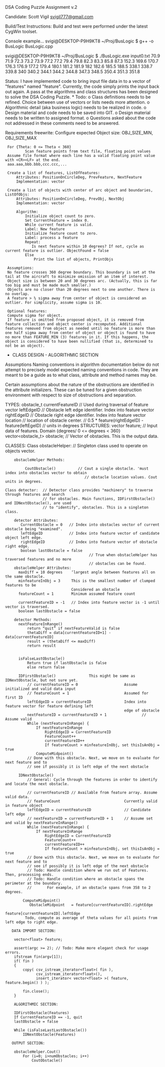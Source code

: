 DSA Coding Puzzle Assignment v.2

Candidate:  Scott Vigil  svigil777@gmail.com

Build/Test Instructions:
Build and test were performed under the latest CygWin toolset.

Console example...
svigi@DESKTOP-P9H9KT8 ~/Proj/BusLogic
$ g++ -o BusLogic BusLogic.cpp

svigi@DESKTOP-P9H9KT8 ~/Proj/BusLogic
$ ./BusLogic.exe input0.txt
70.9 71.9 72.3 73.2 73.9 77.2 77.2 79.4 79.8 82.3 83.3 85.8 87.3 152.3 169.6 170.7 176.3 176.9 177.2 179.4 180.1 181.2 181.9 182 182.6 185.5 188.5 338.1 338.7 339.8 340 340.2 344.1 344.2 344.8 347.3 348.5 350.4 351.3 351.8

Status:
I have implemented code to bring input file data in to a vector of "features" named 
"feature". Currently, the code simply prints the input back out again. A pass at the 
algorithms and class structures has been designed to solve the DSA Coding Puzzle.
 *
Todo:
o Class definitions needs to be refined. Choice between use of vectors or lists needs 
  more attention. 
o Algorithmic detail (aka business logic) needs to be realized in code.
o Design material and code needs to be saved into GIT.
o Design material needs to be written to assigned format.
o Questions asked about the code not addressed in these comments need to be answered.

Requirements freewrite:
     Configure expected Object size: OBJ_SIZE_MIN, OBJ_SIZE_MAX 

     For {Theta: 0 <= Theta < 360}
             Scan feature points from text file, floating point values
     Assume file format where each line has a valid floating point value with <CR><LF> at the end.
     aaa.aaa,bbb.bbb,ccc.ccc,...

     Create a list of features, ListOfFeatures:  
         Attributes: PositionOnCircleDeg, PrevFeature, NextFeature
         Implementation: vector

     Create a list of objects with center of arc object and boundaries, ListOfObjs: 
         Attributes: PositionOnCircleDeg, PrevObj, NextObj
         Implementation: vector

         Algorithm:    
             Initialize object count to zero.
             Set CurrentFeature = index 0.
             While current feature is valid.
             Label: New feature
             Initialize feature count to zero.
             Label: process a feature
             Repeat:
                Is next feature within 10 degrees? If not, cycle as current feature is outlier. ObjectFound = false
             Else
                 Print the list of objects, PrintObjs

     Assumptions:
     No feature crosses 360 degree boundary. This boundary is set at the tail at the aircraft to minimize omission of an item of interest.
     Object size is between 20 and 30 degrees arc. (Actually, this is far too big and must be made much smaller.)
     Objects are no closer than 20 degrees next to one another. There is no overlap.
     A feature > ½ sigma away from center of object is considered an outlier. For simplicity, assume sigma is 10.

     Optional features:
     Compute sigma for object.
     If feature is omitted from proposed object, it is removed from feature collection and object center is recomputed. Additional features removed from object as needed until no feature is more than one half sigma away from center of object or object is found to have no more than FEATURE_MIN (3) features in it. If this happens, the object is considered to have been nullified (that is, determined to not be an object).

 * CLASS DESIGN - ALGORITHMIC SECTION
 
Assumptions
Naming conventions in algorithm documentation below do not attempt to precisely model expected naming conventions in code. They are meant to be a guide as to what class, attribute and method names may be.

Certain assumptions about the nature of the obstructions are identified in the attribute initializers. These can be tuned for a given obstruction environment with respect to size of obstructions and separation.

TYPES:
    obstacle_t
        currentFeatureID                // Used during traversal of feature vector
        leftEdgeID                      // Obstacle left edge identifier. Index into feature vector
        rightEdgeID                     // Obstacle right edge identifier. Index into feature vector
        location                        // location of obstacle center.
                                        // 0.5 * feature(rightEdgeID) - feature(leftEgeID)
                                        // units in degrees
STRUCTURES:
    vector<float>       feature;        // Input data of features. Domain {degrees/ 0 <= degrees < 360}
    vector<obstacle_t>  obstacle;       // Vector of obstacles. This is the output data.

CLASSES:
    Class obstacleHelper:               // Singleton class used to operate on objects vector.

        obstacleHelper Methods:

             CoutObstacle()          // Cout a single obstacle. 'must index into obstacles vector to obtain
                                        // obstacle location values. Cout units in degrees.

    Class detector:  // Detector class provides "machinery" to traverse through features and search
                     // for obstacles. Main functions, IDFirstObstacle() and IDNextObstacle(), are used 
                     // to "identify", obstacles. This is a singleton class.

        detector Attributes:
           CurrentObstacle = 0   // Index into obstacles vector of current obstacle being "examined".
           leftEdgeID            // Index into feature vector of candidate object left edge.
           rightEdgeID           // Index into feature vector of obstacle right edge.
           boolean lastObstacle = false
                                          // True when obstacleHelper has traversed features and no more 
                                          // obstacles can be found.
        obstacleHelper Attributes:
          maxDiff = 10 degrees    ‘largest angle between features all on the same obstacle.
          minfeatureInObj = 3     This is the smallest number of clumped features to be
                                  Considered an obstacle
          featureCount = 1        Minimum assumed feature count

          currentFeatureID = -1   // Index into feature vector is -1 until vector is traversed.
          boolean lastObstacle = false

        detector Methods:
          nextFeatureInRange()
              return “quit” if nextFeatureValid is false
              thetaDiff = data[currentFeatureID+1] - data[currentFeatureID]
              result = (thetaDiff <= maxDiff)
              return result


          isFalseLastObstacle()
              Return true if lastObstacle is false
              else return false
        
          IDFirstObstacle()               This might be same as IDNextObstacle, but not sure yet.
              // currentFeatureID = 0                     Assume initialized and valid data input
              // featureCount = 1                         Assumed for first ID
              leftEdgeID = currentFeatureID               Index into feature vector for feature defining left 
                                                          edge of obstacle
              nextFeatureID = currentFeatureID + 1                // Assume valid
              While (nextFeatureInRange) {
                  If nextFeatureInRange 
                      RightEdgeID = CurrentFeatureID
                      FeatureCount++
                      currentFeatureID++
                      If featureCount > minfeatureInObj, set thisIsAnObj = true   
                  ComputeMidpoint()
              // Done with this obstacle. Next, we move on to evaluate for next feature and to 
              // see if possibly it is left edge of the next obstacle

          IDNextObstacle()
              // General: Cycle through the features in order to identify and locate the next obstacle.

              // currentFeatureID // Available from feature array. Assume valid data.
              // featureCount                             Currently valid in feature object
              leftEdgeID = currentFeatureID               // Candidate left edge
              // nextFeatureID = currentFeatureID + 1     // Assume set and valid by nextFeatureInRange()
              While (nextFeatureInRange) {
                  If nextFeatureInRange 
                      RightEdgeID = CurrentFeatureID
                      FeatureCount++
                      currentFeatureID++
                      If featureCount > minfeatureInObj, set thisIsAnObj = true      
              // Done with this obstacle. Next, we move on to evaluate for next feature and to 
              // see if possibly it is left edge of the next obstacle
              // Todo: Handle condition where we run out of Features. Then, processing ends.
              // Todo: Handle condition where an obstacle spans the perimeter at the boundary.      
              //       For example, if an obstacle spans from 358 to 2 degrees.

            ComputeMidpoint()
               ObstacleMidpoint   = feature[currentFeatureID].rightEdge 
                                                                 - feature[currentFeatureID].leftEdge
             Todo, compute as average of theta values for all points from left edge to right edge.

       DATA IMPORT SECTION:

        vector<float> feature;

        assert(argc >= 2); // Todo: Make more elegant check for usage errors.
        ifstream fin(argv[1]);
        if( fin )
        {
            copy( csv_istream_iterator<float>( fin ),
                  csv_istream_iterator<float>(),
                  insert_iterator< vector<float> >( feature, feature.begin() ) );

            fin.close();
        }

        ALGORITHMIC SECTION:
       
        IDFirstObstacle(Features)
        If CurrentFeatureID == -1, quit
        lastObstacle = false

        While (isFalseLastLastObstacle())
            IDNextObstacle(Features)

       OUTPUT SECTION:

        obstacleHelper.Cout()
            For (i=0; i>numObstacles; i++)
                CoutObstacle()
